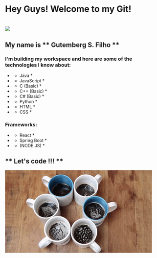 # <h1>Hey Guys! Welcome to my Git!<h1>
  ![](giphy.gif)
## <p>My name is ** Gutemberg S. Filho **</p>
  
### I'm building my workspace and here are some of the technologies I know about:

  - * Java *
  - * JavaScript *
  - * C (Basic) *
  - * C++ (Basic) *
  - * C# (Basic) *
  - * Python *
  - * HTML *
  - * CSS *

### Frameworks:

  - * React *
  - * Spring Boot *
  - * (NODE.JS) *

## ** Let's code !!! **

![](giphy2.gif)

<!--
**GitBerg/GitBerg** is a ✨ _special_ ✨ repository because its `README.md` (this file) appears on your GitHub profile.

Here are some ideas to get you started:

- 🔭 I’m currently working on ...
- 🌱 I’m currently learning ...
- 👯 I’m looking to collaborate on ...
- 🤔 I’m looking for help with ...
- 💬 Ask me about ...
- 📫 How to reach me: ...
- 😄 Pronouns: ...
- ⚡ Fun fact: ...
-->
